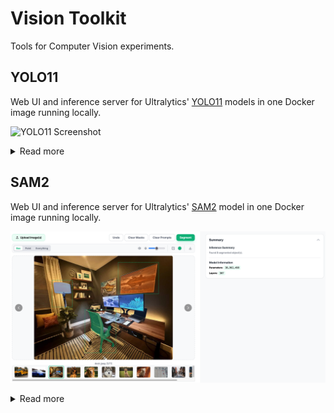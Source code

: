 # Vision Toolkit

Tools for Computer Vision experiments.

## YOLO11

Web UI and inference server for Ultralytics' [YOLO11](https://docs.ultralytics.com/models/yolo11/) models in one Docker image running locally.

![YOLO11 Screenshot](./assets/yolo_img.png)

<details>
  <summary>Read more</summary>
You can check out the frontend clients via the links below. Note that this is just the frontend app and not connected to any backend.

- <https://hsuanhauliu.github.io/vision-toolkit/object_detection>
- <https://hsuanhauliu.github.io/vision-toolkit/image_classification>
- <https://hsuanhauliu.github.io/vision-toolkit/instance_segmentation>
- <https://hsuanhauliu.github.io/vision-toolkit/pose_estimation>

### Run

Place the saved model in ./data folder. You can use the provided script to download YOLO11. Modify the URL in the script if you want to use different yolo models.

You can also go to their [release page](https://github.com/ultralytics/assets/releases) on Github and download model from there directly.

```bash
./get_yolo_model.sh # this will download the file in ./data directory
```

Build Docker image.

```bash
# Build the image. Needs to be in the current directory.
docker build -t yolo11 -f models/yolo11/Dockerfile .

# You can override the task by passing in CLIENT build arg. Default is image classification.
# Note: oriented object detection and object detection shares the same client code, so use "object_detection" for this step if you are using oriented object detection.
docker build --build-arg CLIENT=object_detection -t yolo11 -f models/yolo11/Dockerfile .
```

Run Docker container.

Supported Yolo11 tasks:

- image_classification (default)
- object_detection
- oriented_object_detection
- instance_segmentation
- pose_estimation

```bash
# Frontend client will be running on http://localhost:8000. The default will build image classification docker image.
# Note: right now the clients are hardcoded to use port 8000. You can modify the index.html to change that.
docker run --rm -v ./data:/app/data --name yolo11 -p 8000:5000 yolo11

# You can override the model task and saved model file name using environment variable like so:
# Note: the backend will search for saved model file in ./data directory. Default model name is yolo_model.pt
docker run --rm -v ./data:/app/data --name yolo11 -p 8000:5000 -e YOLO_TASK=object_detection -e SAVED_MODEL=yolo_model.pt yolo11
```

</details>

## SAM2

Web UI and inference server for Ultralytics' [SAM2](https://docs.ultralytics.com/models/sam-2/) model in one Docker image running locally.

![SAM2 Screenshot](./assets/sam2_img.png)

<details>
  <summary>Read more</summary>

### Run

  Use the following commands to build and run Docker. You can download the SAM2 models on their [release page](https://github.com/ultralytics/assets/releases/).

  Check out the client here: <https://hsuanhauliu.github.io/vision-toolkit/instance_segmentation/sam2.html>

  ```bash
  docker build -t sam2 -f models/sam2/Dockerfile .
  docker run --rm -v ./data:/app/data --name sam2 -p 8000:5000 -e SAVED_MODEL=sam2.1_t.pt sam2
  ```

</details>
